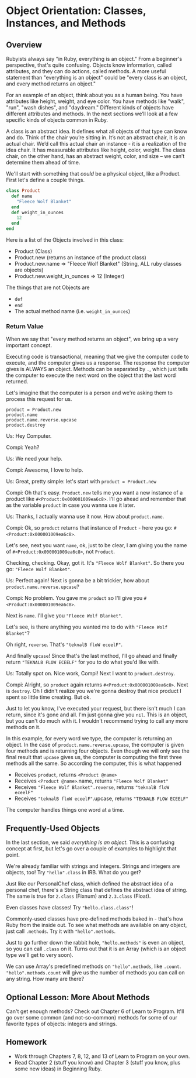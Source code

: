 # Object Orientation: Classes, Instances, and Methods

## Overview
Rubyists always say "in Ruby, everything is an object." From a beginner's perspective, that's quite confusing. Objects know information, called attributes, and they can do actions, called methods. A more useful statement than "everything is an object" could be "every class is an object, and every method returns an object."

For an example of an object, think about you as a human being. You have attributes like height, weight, and eye color. You have methods like "walk", "run", "wash dishes", and "daydream." Different kinds of objects have different attributes and methods. In the next sections we’ll look at a few specific kinds of objects common in Ruby.

A class is an abstract idea. It defines what all objects of that type can know and do. Think of the chair you’re sitting in. It’s not an abstract chair, it is an actual chair. We’d call this actual chair an instance - it is a realization of the idea chair. It has measurable attributes like height, color, weight. The class chair, on the other hand, has an abstract weight, color, and size – we can’t determine them ahead of time.

We'll start with something that *could* be a physical object, like a Product. First let's define a couple things.

``` ruby
class Product
  def name
    "Fleece Wolf Blanket"
  end  
  def weight_in_ounces
    12
  end
end
```

Here is a list of the Objects involved in this class:

- Product (Class)
- Product.new (returns an instance of the product class)
- Product.new.name => "Fleece Wolf Blanket" (String, ALL ruby classes are objects)
- Product.new.weight_in_ounces => 12 (Integer)

The things that are not Objects are 

- `def`
- `end`
- The actual method name (i.e. `weight_in_ounces`)

### Return Value
When we say that "every method returns an object", we bring up a very important concept. 

Executing code is transactional, meaning that we give the computer code to execute, and the computer gives us a response. The response the computer gives is ALWAYS an object. Methods can be separated by `.`, which just tells the computer to execute the next word on the object that the last word returned. 

Let's imagine that the computer is a person and we're asking them to process this request for us.

    product = Product.new
    product.name
    product.name.reverse.upcase
    product.destroy
    
Us: Hey Computer.  

Compi: Yeah?

Us: We need your help.

Compi: Awesome, I love to help.

Us: Great, pretty simple: let's start with `product = Product.new`

Compi: Oh that's easy. `Product.new` tells me you want a new instance of a product like `#<Product:0x000001009ea6c8>`. I'll go ahead and remember that as the variable `product` in case you wanna use it later.
  
Us: Thanks, I actually wanna use it now. How about `product.name`.

Compi: Ok, so `product` returns that instance of `Product` - here you go: `#<Product:0x000001009ea6c8>`. 
  
Let's see, next you want `name`, ok, just to be clear, I am giving you the name of `#<Product:0x000001009ea6c8>`, not `Product`. 
  
Checking, checking. Okay, got it. It's `"Fleece Wolf Blanket"`. So there you go: `"Fleece Wolf Blanket"`.
  
Us: Perfect again! Next is gonna be a bit trickier, how about `product.name.reverse.upcase`?

Compi: No problem. You gave me `product` so I'll give you `#<Product:0x000001009ea6c8>`.

Next is `name`. I'll give you `"Fleece Wolf Blanket"`. 

Let's see, is there anything you wanted me to do with `"Fleece Wolf Blanket"`? 

Oh right, `reverse`. That's `"teknalB floW eceelF"`. 

And finally `upcase`! Since that's the last method, I'll go ahead and finally return `"TEKNALB FLOW ECEELF"` for you to do what you'd like with.

Us: Totally spot on. Nice work, Compi! Next I want to `product.destroy`.

Compi: Alright, so `product` again returns `#<Product:0x000001009ea6c8>`. Next is `destroy`. Oh I didn't realize you we're gonna destroy that nice product I spent so little time creating. But ok. 

Just to let you know, I've executed your request, but there isn't much I can return, since it's gone and all. I'm just gonna give you `nil`. This is an object, but you can't do much with it. I wouldn't recommend trying to call any more methods on it.

In this example, for every word we type, the computer is returning an object. In the case of `product.name.reverse.upcase`, the computer is given four methods and is returning four objects. Even though we will only see the final result that `upcase` gives us, the computer is computing the first three methods all the same. So according the computer, this is what happened

- Receives `product`, returns `<Product @name>`
- Receives `<Product @name>`.name, returns `"Fleece Wolf Blanket"`
- Receives `"Fleece Wolf Blanket".reverse`, returns `"teknalB floW eceelF"`
- Receives `"teknalB floW eceelF"`.upcase, returns `"TEKNALB FLOW ECEELF"`

The computer handles things one word at a time.

## Frequently-Used Objects
In the last section, we said *everything is an object*. This is a confusing concept at first, but let's go over a couple of examples to highlight that point.

We're already familiar with strings and integers. Strings and integers are objects, too! Try `"hello".class` in IRB. What do you get? 

Just like our PersonalChef class, which defined the abstract idea of a personal chef, there's a String class that defines the abstract idea of string. The same is true for `2.class` (Fixnum) and `2.3.class` (Float). 

Even classes have classes! Try `"hello.class.class"`!

Commonly-used classes have pre-defined methods baked in - that's how Ruby from the inside out. To see what methods are available on any object, just call `.methods`. Try it with `"hello".methods`. 

Just to go further down the rabbit hole, `"hello.methods"` is even an object, so you can call `.class` on it. Turns out that it is an Array (which is an object type we'll get to very soon). 

We can use Array's predefined methods on `"hello".methods`, like `.count`. `"hello".methods.count` will give us the number of methods you can call on any string. How many are there?

## Optional Lesson: More About Methods
Can't get enough methods? Check out Chapter 6 of Learn to Program. It'll go over some common (and not-so-common) methods for some of our favorite types of objects: integers and strings. 

## Homework  
* Work through Chapters 7, 8, 12, and 13 of Learn to Program on your own.
* Read Chapter 2 (stuff you know) and Chapter 3 (stuff you know, plus some new ideas) in Beginning Ruby. 